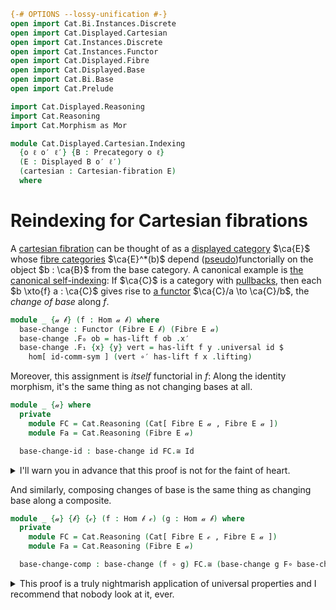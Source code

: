 ```agda
{-# OPTIONS --lossy-unification #-}
open import Cat.Bi.Instances.Discrete
open import Cat.Displayed.Cartesian
open import Cat.Instances.Discrete
open import Cat.Instances.Functor
open import Cat.Displayed.Fibre
open import Cat.Displayed.Base
open import Cat.Bi.Base
open import Cat.Prelude

import Cat.Displayed.Reasoning
import Cat.Reasoning
import Cat.Morphism as Mor

module Cat.Displayed.Cartesian.Indexing
  {o ℓ o′ ℓ′} {B : Precategory o ℓ}
  (E : Displayed B o′ ℓ′)
  (cartesian : Cartesian-fibration E)
  where
```

<!--
```agda
open Cartesian-fibration cartesian
open Cat.Displayed.Reasoning E
open Cat.Reasoning B
open Cartesian-lift
open Displayed E
open Cartesian
open Functor
```
-->

# Reindexing for Cartesian fibrations

A [cartesian fibration] can be thought of as a [displayed category]
$\ca{E}$ whose [fibre categories] $\ca{E}^*(b)$ depend
([pseudo])functorially on the object $b : \ca{B}$ from the base
category. A canonical example is [the canonical self-indexing]: If
$\ca{C}$ is a category with [pullbacks], then each $b \xto{f} a :
\ca{C}$ gives rise to [a functor] $\ca{C}/a \to \ca{C}/b$, the _change
of base_ along $f$.

[cartesian fibration]: Cat.Displayed.Cartesian.html
[displayed category]: Cat.Displayed.Base.html
[fibre categories]: Cat.Displayed.Fibre.html
[pseudo]: Cat.Bi.Base.html#pseudofunctors
[the canonical self-indexing]: Cat.Displayed.Instances.Slice.html
[pullbacks]: Cat.Diagram.Pullback.html
[a functor]: Cat.Functor.Pullback.html

```agda
module _ {𝒶 𝒷} (f : Hom 𝒶 𝒷) where
  base-change : Functor (Fibre E 𝒷) (Fibre E 𝒶)
  base-change .F₀ ob = has-lift f ob .x′
  base-change .F₁ {x} {y} vert = has-lift f y .universal id $
    hom[ id-comm-sym ] (vert ∘′ has-lift f x .lifting)
```

<!--
```agda
  base-change .F-id {x} = sym $
    has-lift f x .unique id′ (
        sym (from-pathp (symP (idr′ _)))
      ∙ sym (ap hom[] (sym (from-pathp (symP (idl′ _))))
      ·· hom[]-∙ _ _ ·· reindex _ _))

  base-change .F-∘ {x} {y} {z} f′ g′ = sym $ has-lift f z .unique _
    (  pulll-indexr _ (has-lift f z .commutes _ _)
    ·· ap hom[] (
        whisker-l _ ∙ ap hom[] (
          sym (from-pathp (assoc′ _ _ _))
        ∙ ap hom[] (ap (f′ ∘′_) (has-lift f y .commutes _ _))))
    ·· hom[]-∙ _ _ ·· hom[]-∙ _ _
    ·· ap hom[] (
        whisker-r _
      ∙ ap hom[] (sym (from-pathp (symP (assoc′ _ _ _)))))
    ·· hom[]-∙ _ _ ·· hom[]-∙ _ _
    ·· reindex _ (ap (_∘ _) (idl id) ∙ id-comm-sym)
    ·· sym (hom[]-∙ _ _) ∙ ap hom[] (sym (whisker-l _)))
```
-->

Moreover, this assignment is _itself_ functorial in $f$: Along the
identity morphism, it's the same thing as not changing bases at all.

```agda
module _ {𝒶} where
  private
    module FC = Cat.Reasoning (Cat[ Fibre E 𝒶 , Fibre E 𝒶 ])
    module Fa = Cat.Reasoning (Fibre E 𝒶)

  base-change-id : base-change id FC.≅ Id
```

<details>
<summary> I'll warn you in advance that this proof is not for the faint
of heart. </summary>
```agda
  base-change-id = to-natural-iso mi where
    open make-natural-iso
    mi : make-natural-iso (base-change id) Id
    mi .eta x = has-lift id x .lifting
    mi .inv x = has-lift id x .universal _ (hom[ sym (idl id) ] id′)
    mi .eta∘inv x =
        ap hom[] (has-lift id x .commutes _ _)
      ·· hom[]-∙ _ _ ·· reindex _ _ ∙ transport-refl id′
    mi .inv∘eta x = sym $
        has-lift id x .unique Fa.id (shiftr (idr _) (idr′ _))
      ∙ sym (has-lift id x .unique _ (pulll-indexr _ (has-lift id x .commutes _ _)
      ·· ap hom[] (whisker-l _
      ·· reindex _ (idl _ ∙ sym (idr _) ∙ ap (_∘ id) (sym (idr _)))
      ·· sym (hom[]-∙ _ _) ∙ ap hom[] (from-pathp (idl′ _)))
      ·· hom[]-∙ _ _ ∙ reindex _ _))
    mi .natural x y f = ap hom[] (sym (has-lift id y .commutes _ _) ∙ ap₂ _∘′_ refl
      (ap (has-lift id y .universal _) (sym (reindex _ refl ∙ transport-refl _))))
```
</details>

And similarly, composing changes of base is the same thing as changing
base along a composite.

```agda
module _ {𝒶} {𝒷} {𝒸} (f : Hom 𝒷 𝒸) (g : Hom 𝒶 𝒷) where
  private
    module FC = Cat.Reasoning (Cat[ Fibre E 𝒸 , Fibre E 𝒶 ])
    module Fa = Cat.Reasoning (Fibre E 𝒶)

  base-change-comp : base-change (f ∘ g) FC.≅ (base-change g F∘ base-change f)
```

<details>
<summary> This proof is a truly nightmarish application of universal
properties and I recommend that nobody look at it, ever. </summary>.

```agda
  base-change-comp = to-natural-iso mi where
    open make-natural-iso
    mi : make-natural-iso (base-change (f ∘ g)) (base-change g F∘ base-change f)
    mi .eta x = has-lift g _ .universal _ $
      has-lift f _ .universal _ $
        hom[ ap (f ∘_) (sym (idr g)) ] (has-lift (f ∘ g) x .lifting)
    mi .inv x = has-lift (f ∘ g) _ .universal _ $
      hom[ sym (idr _) ] (has-lift f _ .lifting ∘′ has-lift g _ .lifting)
    mi .eta∘inv x = sym $
        has-lift g _ .unique _ (shiftr (idr _) (idr′ _))
      ∙ sym (has-lift g _ .unique _ (pulll-indexr _ (has-lift g _ .commutes _ _)
      ∙ has-lift f _ .unique _ (pulll-indexr _ (has-lift f _ .commutes _ _)
      ∙ ap hom[] (whisker-l _ ∙ ap hom[] (has-lift (f ∘ g) _ .commutes _ _))
      ∙ hom[]-∙ _ _ ∙ hom[]-∙ _ _) ∙ sym (has-lift f x .unique _
      (whisker-r _ ∙ reindex _ _))))
    mi .inv∘eta x = sym $
        has-lift (f ∘ g) _ .unique _ (sym (from-pathp (symP (idr′ _))))
      ∙ sym (has-lift (f ∘ g) _ .unique _ (pulll-indexr _
          (has-lift (f ∘ g) _ .commutes _ _)
      ∙ ap hom[] (whisker-l _ ∙ ap hom[] (sym (from-pathp (assoc′ _ _ _))
      ∙ ap hom[] (ap₂ _∘′_ refl (has-lift g _ .commutes _ _)
      ∙ has-lift f _ .commutes _ _)))
      ∙ hom[]-∙ _ _ ∙ hom[]-∙ _ _ ∙ hom[]-∙ _ _ ∙ reindex _ _))
    mi .natural x y f′ = ap hom[]
      (has-lift g (has-lift f y .x′) .unique _
        (sym (from-pathp (symP (assoc′ _ _ _ )))
        ·· ap hom[ sym (assoc _ _ _) ] (ap₂ _∘′_ (has-lift g _ .commutes id _) refl)
        ·· ap hom[ sym (assoc _ _ _) ] (whisker-l _)
        ·· hom[]-∙ _ _
        ·· ap hom[] (sym (from-pathp (assoc′ (F₁ (base-change f) f′)
          (has-lift g _ .lifting) (has-lift g _ .universal _ _)))
        ∙ ap hom[] (ap₂ _∘′_ refl (has-lift g _ .commutes _ _)))
        ∙ hom[]-∙ _ _ ∙ reindex _ (idl _ ∙ ap (g ∘_) (sym (idl id))))
      ) ∙ ap hom[]
      ( sym (has-lift g _ .unique _ (sym (from-pathp (symP (assoc′ _ _ _)))
      ∙ ap hom[ sym (assoc _ _ _) ] (ap₂ _∘′_ (has-lift g _ .commutes _ _) refl)
      ∙ sym (has-lift f y .unique _ (pulll-indexr _ (has-lift f y .commutes _ _)
        ∙ ap hom[] (whisker-l _ ∙ ap hom[] (sym (from-pathp (assoc′ _ _ _))
        ∙ ap hom[] (ap₂ _∘′_ refl (has-lift f x .commutes _ _))) ∙ hom[]-∙ _ _)
        ∙ hom[]-∙ _ _ ∙ ap hom[] (whisker-r _)
        ∙ reindex _ (idl _ ∙ ap (f ∘_) (ap (g ∘_) (sym (idl id)))))
        ∙ sym (has-lift f y .unique _ (pulll-indexr _ (has-lift f y .commutes _ _)
        ∙ ap hom[] (whisker-l  _) ∙ hom[]-∙ _ _
        ∙ ap hom[] (has-lift (f ∘ g) y .commutes _ _) ∙ hom[]-∙ _ _
        ∙ sym (hom[]-∙ _ _ ∙ reindex _ _)))))))
```
</details>
